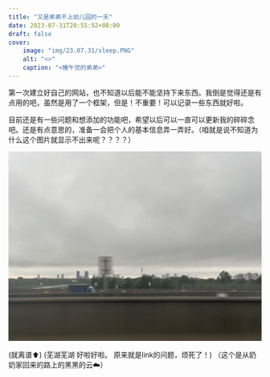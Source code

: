 ```yaml
---
title: "又是弟弟不上幼儿园的一天"
date: 2023-07-31T20:55:52+08:00
draft: false
cover:
    image: "img/23.07.31/sleep.PNG"
    alt: "<>"
    caption: "<睡午觉的弟弟>"
---
```


第一次建立好自己的网站，也不知道以后能不能坚持下来东西。我倒是觉得还是有点用的吧，虽然是用了一个框架，但是！不重要！可以记录一些东西就好啦。

目前还是有一些问题和想添加的功能吧，希望以后可以一直可以更新我的碎碎念吧。还是有点意思的，准备一会把个人的基本信息弄一弄好。（咱就是说不知道为什么这个图片就显示不出来呢？？？？）

![dadadadafeng](/img/23.07.31/wind.PNG)

(就离谱⬆️)  (芜湖芜湖 好啦好啦。 原来就是link的问题，烦死了！) （这个是从奶奶家回来的路上的黑黑的云☁️）